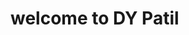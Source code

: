 <html>
  <head>
    <title>welcome to DY Patil</title>
   </head>
  <body>
    <h1>welcome to DY Patil</h1>
  </body>
</html>
